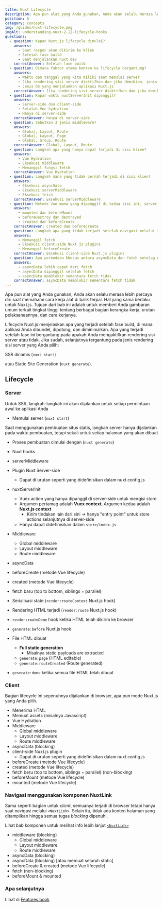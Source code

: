 ```yaml
---
title: Nuxt Lifecycle
description: Apa pun alat yang Anda gunakan, Anda akan selalu merasa lebih percaya diri saat memahami cara kerja alat di balik terpal. Hal yang sama berlaku untuk Nuxt.js.
position: 5
category: concepts
img: /guides/nuxt-lifecycle.png
imgAlt: understanding-nuxt-2-12-lifecycle-hooks
questions:
  - question: Kapan Nuxt.js lifecycle dimulai?
    answers:
      - Saat respon akan dikirim ke klien
      - Setelah fase build
      - Saat menjalankan nuxt dev
    correctAnswer: Setelah fase build
  - question: Dimana faktor utama konten ke lifecycle bergantung?
    answers:
      - Waktu dan tanggal yang kita miliki saat memulai server
      - Jika rendering sisi server diaktifkan dan jika demikian, jenis manapun yang digunakan
      - Jenis OS yang menjalankan aplikasi Nuxt.js
    correctAnswer: Jika rendering sisi server diaktifkan dan jika demikian, jenis manapun yang digunakan
  - question: Kapan waktu nuxtServerInit dipanggil?
    answers:
      - Server-side dan client-side
      - Setalah Vue hydration
      - Hanya di server-side
    correctAnswer: Hanya di server-side
  - question: Sebutkan 3 jenis middleware?
    answers:
      - Global, Layout, Route
      - Global, Layout, Page
      - Global, Group, Route
    correctAnswer: Global, Layout, Route
  - question: Langkah apa yang hanya dapat terjadi di sisi klien?
    answers:
      - Vue Hydration
      - Eksekusi middleware
      - Memanggil fungsi fetch
    correctAnswer: Vue Hydration
  - question: Langkah mana yang tidak pernah terjadi di sisi klien?
    answers:
      - Eksekusi asyncData
      - Eksekusi serverMiddleware
      - Eksekusi fetch
    correctAnswer: Eksekusi serverMiddleware
  - question: Metode Vue mana yang dipanggil di kedua sisi ini, server dan sisi klien?
    answers:
      - mounted dan beforeMount
      - beforeDestroy dan destroyed
      - created dan beforeCreate
    correctAnswer: created dan beforeCreate
  - question: Langkah apa yang tidak terjadi setelah navigasi melalui <NuxtLink>?
    answers:
      - Memanggil fetch
      - Eksekusi client-side Nuxt.js plugins
      - Memanggil beforeCreate
    correctAnswer: Eksekusi client-side Nuxt.js plugins
  - question: Apa perbedaan khusus antara asyncData dan fetch setelag navigasi melalui <NuxtLink>?
    answers:
      - asyncData lebih cepat dari fetch
      - asyncData dipanggil setelah fetch
      - asyncData memblokir sementara fetch tidak
    correctAnswer: asyncData memblokir sementara fetch tidak
---
```


<app-modal :src="img" :alt="imgAlt"></app-modal>

Apa pun alat yang Anda gunakan, Anda akan selalu merasa lebih percaya diri saat memahami cara kerja alat di balik terpal. Hal yang sama berlaku untuk Nuxt.js. Tujuan dari bab ini adalah untuk memberi Anda gambaran umum terkait tingkat tinggi tentang berbagai bagian kerangka kerja, urutan pelaksanaannya, dan cara kerjanya.

Lifecycle Nuxt.js menjelaskan apa yang terjadi setelah fase build, di mana aplikasi Anda dibundel, dipotong, dan diminimalkan. Apa yang terjadi setelah fase ini bergantung pada apakah Anda mengaktifkan rendering sisi server atau tidak. Jika sudah, selanjutnya tergantung pada jenis rendering sisi server yang Anda pilih:

SSR dinamis (`nuxt start`)

atau Static Site Generation (`nuxt generate`).

## Lifecycle

### Server

Untuk SSR, langkah-langkah ini akan dijalankan untuk setiap permintaan awal ke aplikasi Anda

- Memulai server (`nuxt start`)

Saat menggunakan pembuatan situs statis, langkah server hanya dijalankan pada waktu pembuatan, tetapi sekali untuk setiap halaman yang akan dibuat

- Proses pembuatan dimulai dengan (`nuxt generate`)

- Nuxt hooks
- serverMiddleware
- Plugin Nuxt Server-side

  - Dapat di urutan seperti yang didefinisikan dalam nuxt.config.js

- nuxtServerInit

  - Vuex action yang hanya dipanggil di server-side untuk mengisi store
  - Argumen pertamag adalah **Vuex context**, Argumen kedua adalah **Nuxt.js context**
    - Kirim tindakan lain dari sini → hanya "entry point" untuk store actions selanjutnya di server-side
  - Hanya dapat didefinisikan dalam `store/index.js`

- Middleware

  - Global middleware
  - Layout middleware
  - Route middleware

- asyncData
- beforeCreate (metode Vue lifecycle)
- created (metode Vue lifecycle)
- fetch baru (top to bottom, siblings = parallel)
- Serialisasi state (`render:routeContext` Nuxt.js hook)

- Rendering HTML terjadi (`render:route` Nuxt.js hook)

- `render:routeDone` hook ketika HTML telah dikirim ke browser

- `generate:before` Nuxt.js hook
- File HTML dibuat
  - **Full static generation**
    - Misalnya static payloads are extracted
  - `generate:page` (HTML editable)
  - `generate:routeCreated` (Route generated)
- `generate:done` ketika semua file HTML telah dibuat

### Client

Bagian lifecycle ini sepenuhnya dijalankan di browser, apa pun mode Nuxt.js yang Anda pilih.

- Menerima HTML
- Memuat assets (misalnya Javascript)
- Vue Hydration
- Middleware
  - Global middleware
  - Layout middleware
  - Route middleware
- asyncData (blocking)
- client-side Nuxt.js plugin
  - Dapat di urutan seperti yang didefinisikan dalam nuxt.config.js
- beforeCreate (metode Vue lifecycle)
- created (metode Vue lifecycle)
- fetch beru (top to bottom, siblings = parallel) (non-blocking)
- beforeMount (metode Vue lifecycle)
- mounted (metode Vue lifecycle)

### Navigasi menggunakan komponen NuxtLink

Sama seperti bagian untuk _client_, semuanya terjadi di browser tetapi hanya saat navigasi melalui `<NuxtLink>`. Selain itu, tidak ada konten halaman yang ditampilkan hingga semua tugas _blocking_ dipenuhi.

<base-alert type="info">

Lihat bab komponen untuk melihat info lebih lanjut [`<NuxtLink>`](/guides/features/nuxt-components#the-nuxtlink-component)

</base-alert>

- middleware (blocking)
  - Global middleware
  - Layout middleware
  - Route middleware
- asyncData (blocking)
- asyncData (blocking) [atau memuat seluruh static]
- beforeCreate & created (metode Vue lifecycle)
- fetch (non-blocking)
- beforeMount & mounted

### Apa selanjutnya

<base-alert type="next">

Lihat di [Features book](/guides/features/rendering-modes)

</base-alert>

<quiz :questions="questions"></quiz>
